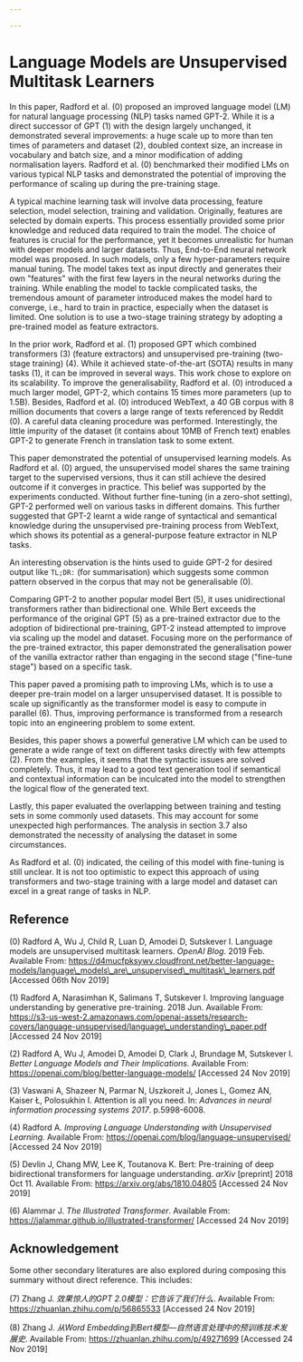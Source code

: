 ```yaml
---

---
```


# Language Models are Unsupervised Multitask Learners

In this paper, Radford et al. (0) proposed an improved language model (LM) for natural language processing (NLP) tasks named GPT-2. While it is a direct successor of GPT (1) with the design largely unchanged, it demonstrated several improvements: a huge scale up to more than ten times of parameters and dataset (2), doubled context size, an increase in vocabulary and batch size, and a minor modification of adding normalisation layers. Radford et al. (0) benchmarked their modified LMs on various typical NLP tasks and demonstrated the potential of improving the performance of scaling up during the pre-training stage.

A typical machine learning task will involve data processing, feature selection, model selection, training and validation. Originally, features are selected by domain experts. This process essentially provided some prior knowledge and reduced data required to train the model. The choice of features is crucial for the performance, yet it becomes unrealistic for human with deeper models and larger datasets. Thus, End-to-End neural network model was proposed. In such models, only a few hyper-parameters require manual tuning. The model takes text as input directly and generates their own "features" with the first few layers in the neural networks during the training. While enabling the model to tackle complicated tasks, the tremendous amount of parameter introduced makes the model hard to converge, i.e., hard to train in practice, especially when the dataset is limited. One solution is to use a two-stage training strategy by adopting a pre-trained model as feature extractors.

In the prior work, Radford et al. (1) proposed GPT which combined transformers (3) (feature extractors) and unsupervised pre-training (two-stage training) (4). While it achieved state-of-the-art (SOTA) results in many tasks (1), it can be improved in several ways. This work chose to explore on its scalability. To improve the generalisability, Radford et al. (0) introduced a much larger model, GPT-2, which contains 15 times more parameters (up to 1.5B). Besides, Radford et al. (0) introduced WebText, a 40 GB corpus with 8 million documents that covers a large range of texts referenced by Reddit (0). A careful data cleaning procedure was performed. Interestingly, the little impurity of the dataset (it contains about 10MB of French text) enables GPT-2 to generate French in translation task to some extent.

This paper demonstrated the potential of unsupervised learning models. As Radford et al. (0) argued, the unsupervised model shares the same training target to the supervised versions, thus it can still achieve the desired outcome if it converges in practice. This belief was supported by the experiments conducted. Without further fine-tuning (in a zero-shot setting), GPT-2 performed well on various tasks in different domains. This further suggested that GPT-2 learnt a wide range of syntactical and semantical knowledge during the unsupervised pre-training process from WebText, which shows its potential as a general-purpose feature extractor in NLP tasks.

An interesting observation is the hints used to guide GPT-2 for desired output like `TL;DR:` (for summarisation) which suggests some common pattern observed in the corpus that may not be generalisable (0). 

Comparing GPT-2 to another popular model Bert (5), it uses unidirectional transformers rather than bidirectional one. While Bert exceeds the performance of the original GPT (5) as a pre-trained extractor due to the adoption of bidirectional pre-training, GPT-2 instead attempted to improve via scaling up the model and dataset. Focusing more on the performance of the pre-trained extractor, this paper demonstrated the generalisation power of the vanilla extractor rather than engaging in the second stage ("fine-tune stage") based on a specific task.

This paper paved a promising path to improving LMs, which is to use a deeper pre-train model on a larger unsupervised dataset. It is possible to scale up significantly as the transformer model is easy to compute in parallel (6). Thus, improving performance is transformed from a research topic into an engineering problem to some extent.

Besides, this paper shows a powerful generative LM which can be used to generate a wide range of text on different tasks directly with few attempts (2). From the examples, it seems that the syntactic issues are solved completely. Thus, it may lead to a good text generation tool if semantical and contextual information can be inculcated into the model to strengthen the logical flow of the generated text.

Lastly, this paper evaluated the overlapping between training and testing sets in some commonly used datasets. This may account for some unexpected high performances. The analysis in section 3.7 also demonstrated the necessity of analysing the dataset in some circumstances.

As Radford et al. (0) indicated, the ceiling of this model with fine-tuning is still unclear. It is not too optimistic to expect this approach of using transformers and two-stage training with a large model and dataset can excel in a great range of tasks in NLP.











## Reference

(0) Radford A, Wu J, Child R, Luan D, Amodei D, Sutskever I. Language models are unsupervised multitask learners. *OpenAI Blog*. 2019 Feb. Available From: https://d4mucfpksywv.cloudfront.net/better-language-models/language\_models\_are\_unsupervised\_multitask\_learners.pdf [Accessed 06th Nov 2019]

(1) Radford A, Narasimhan K, Salimans T, Sutskever I. Improving language understanding by generative pre-training. 2018 Jun. Available From: https://s3-us-west-2.amazonaws.com/openai-assets/research-covers/language-unsupervised/language\_understanding\_paper.pdf [Accessed 24 Nov 2019]

(2) Radford A, Wu J, Amodei D, Amodei D, Clark J, Brundage M, Sutskever I. *Better Language Models and Their Implications.* Available From: https://openai.com/blog/better-language-models/ [Accessed 24 Nov 2019]

(3) Vaswani A, Shazeer N, Parmar N, Uszkoreit J, Jones L, Gomez AN, Kaiser Ł, Polosukhin I. Attention is all you need. In: *Advances in neural information processing systems 2017*. p.5998-6008.

(4) Radford A. *Improving Language Understanding with Unsupervised Learning.* Available From: https://openai.com/blog/language-unsupervised/ [Accessed 24 Nov 2019]

(5) Devlin J, Chang MW, Lee K, Toutanova K. Bert: Pre-training of deep bidirectional transformers for language understanding. *arXiv* [preprint] 2018 Oct 11. Available From: https://arxiv.org/abs/1810.04805 [Accessed 24 Nov 2019]

(6) Alammar J. *The Illustrated Transformer*. Available From: https://jalammar.github.io/illustrated-transformer/ [Accessed 24 Nov 2019]

## Acknowledgement

Some other secondary literatures are also explored during composing this summary without direct reference. This includes:

(7) Zhang J. *效果惊人的GPT 2.0模型：它告诉了我们什么*. Available From: https://zhuanlan.zhihu.com/p/56865533 [Accessed 24 Nov 2019]

(8) Zhang J. *从Word Embedding到Bert模型—自然语言处理中的预训练技术发展史*. Available From: https://zhuanlan.zhihu.com/p/49271699 [Accessed 24 Nov 2019]

